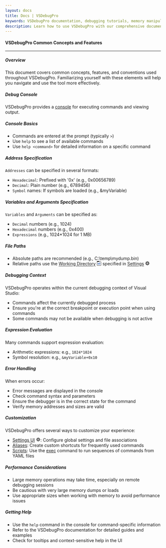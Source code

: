 ```yaml
---
layout: docs
title: Docs | VSDebugPro
keywords: VSDebugPro documentation, debugging tutorials, memory manipulation, command reference, debugging techniques, Visual Studio extension guide
description: Learn how to use VSDebugPro with our comprehensive documentation. Discover powerful commands, explore common concepts, and unlock advanced debugging techniques to simplify even the most complex debugging tasks.
---
```


#### VSDebugPro Common Concepts and Features
---

##### Overview

This document covers common concepts, features, and conventions used throughout VSDebugPro. Familiarizing yourself with these elements will help you navigate and use the tool more effectively.

##### Debug Console

VSDebugPro provides a [console](/pages/features/console.html) for executing commands and viewing output.

##### Console Basics
- Commands are entered at the prompt (typically `>`)
- Use `help` to see a list of available commands
- Use `help <command>` for detailed information on a specific command

##### Address Specification

`Addresses` can be specified in several formats:

- `Hexadecimal`: Prefixed with '0x' (e.g., 0x00656789)
- `Decimal`: Plain number (e.g., 6789456)
- `Symbol` names: If symbols are loaded (e.g., &myVariable)

##### Variables and Arguments Specification

`Variables` and `Arguments` can be specified as:

- `Decimal` numbers (e.g., 1024)
- `Hexadecimal` numbers (e.g., 0x400)
- `Expressions` (e.g., 1024*1024 for 1 MB)

##### File Paths

- Absolute paths are recommended (e.g., C:\temp\mydump.bin)
- Relative paths use the [Working Directory](/pages/features/workspace.html) <img src="/assets/img/wd.png" width="3%"/>  specified in [Settings](/pages/features/console.html#settings) <img src="/assets/img/settings.png" width="3%"/>

##### Debugging Context

VSDebugPro operates within the current debugging context of Visual Studio:

- Commands affect the currently debugged process
- Ensure you're at the correct breakpoint or execution point when using commands
- Some commands may not be available when debugging is not active

##### Expression Evaluation

Many commands support expression evaluation:

- Arithmetic expressions: e.g., `1024*1024`
- Symbol resolution: e.g., `&myVariable+0x10`

##### Error Handling

When errors occur:

- Error messages are displayed in the console
- Check command syntax and parameters
- Ensure the debugger is in the correct state for the command
- Verify memory addresses and sizes are valid

##### Customization

VSDebugPro offers several ways to customize your experience:

- [Settings UI](/pages/features/console.html#settings) <img src="/assets/img/settings.png" width="3%"/>: Configure global settings and file associations
- [Aliases](/pages/docs/alias.html): Create custom shortcuts for frequently used commands
- [Scripts](/pages/docs/exec.html): Use the [exec](/pages/docs/exec.html) command to run sequences of commands from YAML files

##### Performance Considerations

- Large memory operations may take time, especially on remote debugging sessions
- Be cautious with very large memory dumps or loads
- Use appropriate sizes when working with memory to avoid performance issues

##### Getting Help

- Use the `help` command in the console for command-specific information
- Refer to the VSDebugPro documentation for detailed guides and examples
- Check for tooltips and context-sensitive help in the UI

